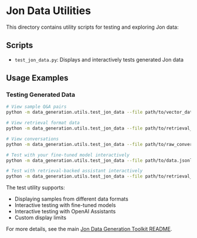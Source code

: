 # Jon Data Utilities

This directory contains utility scripts for testing and exploring Jon data:

## Scripts

- `test_jon_data.py`: Displays and interactively tests generated Jon data

## Usage Examples

### Testing Generated Data

```bash
# View sample Q&A pairs
python -m data_generation.utils.test_jon_data --file path/to/vector_data.jsonl --type qa

# View retrieval format data
python -m data_generation.utils.test_jon_data --file path/to/retrieval_data.jsonl --type retrieval

# View conversations
python -m data_generation.utils.test_jon_data --file path/to/raw_conversations.json --type conversation

# Test with your fine-tuned model interactively
python -m data_generation.utils.test_jon_data --file path/to/data.jsonl --interactive --model ft:gpt-3.5-turbo-0613:personal:jon-v1

# Test with retrieval-backed assistant interactively
python -m data_generation.utils.test_jon_data --file path/to/retrieval_data.jsonl --interactive --assistant-id asst_abc123
```

The test utility supports:
- Displaying samples from different data formats
- Interactive testing with fine-tuned models
- Interactive testing with OpenAI Assistants 
- Custom display limits

For more details, see the main [Jon Data Generation Toolkit README](../README.md). 